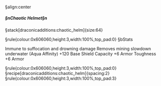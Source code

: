 §align:center
##### §nChaotic Helmet§n

§stack[draconicadditions:chaotic_helm]{size:64}

§rule{colour:0x606060,height:3,width:100%,top_pad:0}
§bStats

Immune to suffocation and drowning damage
Removes mining slowdown underwater (Aqua Affinity)
+120 Base Shield Capacity
+6 Armor Toughness
+6 Armor

§rule{colour:0x606060,height:3,width:100%,top_pad:0}
§recipe[draconicadditions:chaotic_helm]{spacing:2}
§rule{colour:0x606060,height:3,width:100%,top_pad:3}